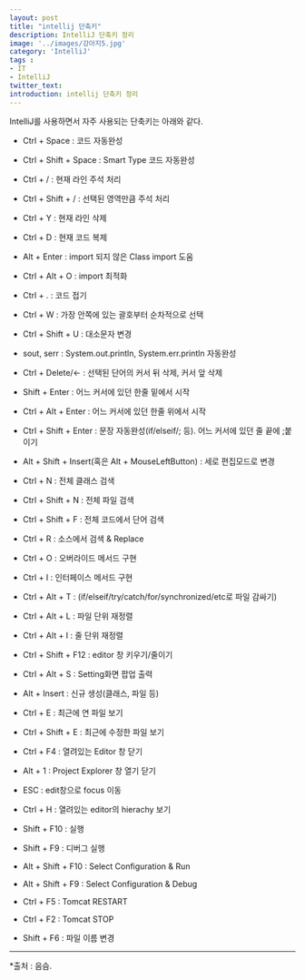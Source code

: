 ```yaml
---
layout: post
title: "intellij 단축키"
description: IntelliJ 단축키 정리
image: '../images/강아지5.jpg'
category: 'IntelliJ'
tags : 
- IT
- IntelliJ
twitter_text: 
introduction: intellij 단축키 정리
---
```

IntelliJ를 사용하면서 자주 사용되는 단축키는 아래와 같다.


- Ctrl + Space : 코드 자동완성
- Ctrl + Shift + Space : Smart Type 코드 자동완성
- Ctrl + / : 현재 라인 주석 처리
- Ctrl + Shift + / : 선택된 영역만큼 주석 처리
- Ctrl + Y : 현재 라인 삭제
- Ctrl + D : 현재 코드 복제
- Alt + Enter : import 되지 않은 Class import 도움
- Ctrl + Alt + O : import 최적화
- Ctrl + . : 코드 접기
- Ctrl + W : 가장 안쪽에 있는 괄호부터 순차적으로 선택
- Ctrl + Shift + U : 대소문자 변경
- sout, serr : System.out.println, System.err.println 자동완성
- Ctrl + Delete/<- : 선택된 단어의 커서 뒤 삭제, 커서 앞 삭제
- Shift + Enter : 어느 커서에 있던 한줄 밑에서 시작
- Ctrl + Alt + Enter : 어느 커서에 있던 한줄 위에서 시작
- Ctrl + Shift + Enter : 문장 자동완성(if/elseif/; 등). 어느 커서에 있던 줄 끝에 ;붙이기
- Alt + Shift + Insert(혹은 Alt + MouseLeftButton) : 세로 편집모드로 변경



- Ctrl + N : 전체 클래스 검색
- Ctrl + Shift + N : 전체 파일 검색
- Ctrl + Shift + F : 전체 코드에서 단어 검색
- Ctrl + R : 소스에서 검색 & Replace



- Ctrl + O : 오버라이드 메서드 구현
- Ctrl + I : 인터페이스 메서드 구현



- Ctrl + Alt + T : (if/elseif/try/catch/for/synchronized/etc로 파일 감싸기)
- Ctrl + Alt + L : 파일 단위 재정렬
- Ctrl + Alt + I : 줄 단위 재정렬



- Ctrl + Shift + F12 : editor 창 키우기/줄이기
- Ctrl + Alt + S : Setting화면 팝업 출력
- Alt + Insert : 신규 생성(클래스, 파일 등)
- Ctrl + E : 최근에 연 파일 보기
- Ctrl + Shift + E : 최근에 수정한 파일 보기
- Ctrl + F4 : 열려있는 Editor 창 닫기
- Alt + 1 : Project Explorer 창 열기 닫기
- ESC : edit창으로 focus 이동
- Ctrl + H : 열려있는 editor의 hierachy 보기


- Shift + F10 : 실행
- Shift + F9 : 디버그 실행
- Alt + Shift + F10 : Select Configuration & Run
- Alt + Shift + F9 : Select Configuration & Debug
- Ctrl + F5 : Tomcat RESTART
- Ctrl + F2 : Tomcat STOP

- Shift + F6 : 파일 이름 변경







_ _ _









*출처 : 음슴.

